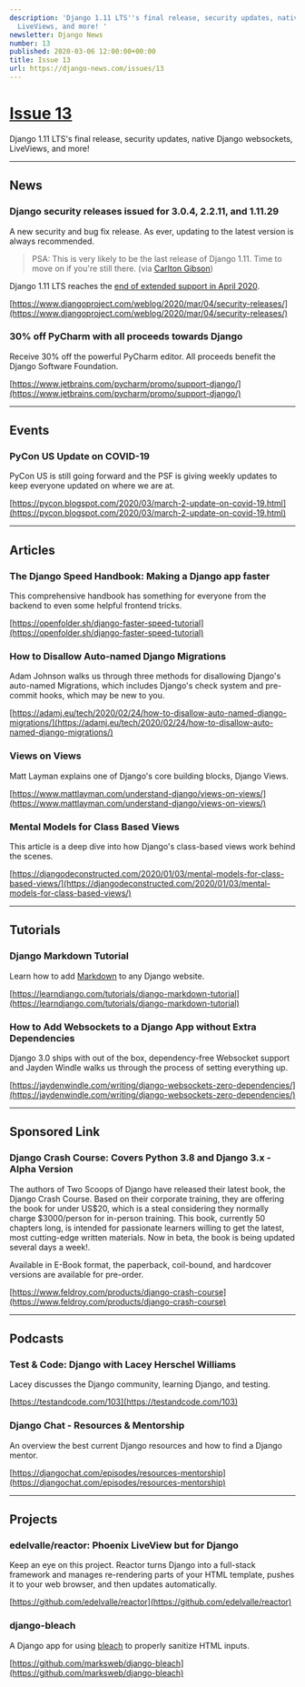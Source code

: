 ```yaml
---
description: 'Django 1.11 LTS''s final release, security updates, native Django websockets,
  LiveViews, and more! '
newsletter: Django News
number: 13
published: 2020-03-06 12:00:00+00:00
title: Issue 13
url: https://django-news.com/issues/13
---
```


# [Issue 13](https://django-news.com/issues/13)

Django 1.11 LTS&#x27;s final release, security updates, native Django websockets, LiveViews, and more! 

----

## News

### Django security releases issued for 3.0.4, 2.2.11, and 1.11.29

<p>A new security and bug fix release. As ever, updating to the latest version is always recommended.</p>

<blockquote><p>PSA: This is very likely to be the last release of Django 1.11. Time to move on if you're still there. (via <a href="https://cur.at/MvnekgG">Carlton Gibson</a>)</p></blockquote>

<p>Django 1.11 LTS reaches the <a href="https://cur.at/qOZDno">end of extended support in April 2020</a>.</p>

[https://www.djangoproject.com/weblog/2020/mar/04/security-releases/](https://www.djangoproject.com/weblog/2020/mar/04/security-releases/)

### 30% off PyCharm with all proceeds towards Django

<p>Receive 30% off the powerful PyCharm editor. All proceeds benefit the Django Software Foundation.</p>

[https://www.jetbrains.com/pycharm/promo/support-django/](https://www.jetbrains.com/pycharm/promo/support-django/)

----

## Events

### PyCon US Update on COVID-19

<p>PyCon US is still going forward and the PSF is giving weekly updates to keep everyone updated on where we are at.</p>

[https://pycon.blogspot.com/2020/03/march-2-update-on-covid-19.html](https://pycon.blogspot.com/2020/03/march-2-update-on-covid-19.html)

----

## Articles

### The Django Speed Handbook: Making a Django app faster

<p>This comprehensive handbook has something for everyone from the backend to even some helpful frontend tricks.</p>

[https://openfolder.sh/django-faster-speed-tutorial](https://openfolder.sh/django-faster-speed-tutorial)

### How to Disallow Auto-named Django Migrations

<p>Adam Johnson walks us through three methods for disallowing Django's auto-named Migrations, which includes Django's check system and pre-commit hooks, which may be new to you.</p>

[https://adamj.eu/tech/2020/02/24/how-to-disallow-auto-named-django-migrations/](https://adamj.eu/tech/2020/02/24/how-to-disallow-auto-named-django-migrations/)

### Views on Views

<p>Matt Layman explains one of Django's core building blocks, Django Views.</p>

[https://www.mattlayman.com/understand-django/views-on-views/](https://www.mattlayman.com/understand-django/views-on-views/)

### Mental Models for Class Based Views

<p>This article is a deep dive into how Django's class-based views work behind the scenes.</p>

[https://djangodeconstructed.com/2020/01/03/mental-models-for-class-based-views/](https://djangodeconstructed.com/2020/01/03/mental-models-for-class-based-views/)

----

## Tutorials

### Django Markdown Tutorial

<p>Learn how to add <a href="https://cur.at/t2Q7B7Q">Markdown</a> to any Django website.</p>

[https://learndjango.com/tutorials/django-markdown-tutorial](https://learndjango.com/tutorials/django-markdown-tutorial)

### How to Add Websockets to a Django App without Extra Dependencies

<p>Django 3.0 ships with out of the box, dependency-free Websocket support and Jayden Windle walks us through the process of setting everything up.</p>

[https://jaydenwindle.com/writing/django-websockets-zero-dependencies/](https://jaydenwindle.com/writing/django-websockets-zero-dependencies/)

----

## Sponsored Link

### Django Crash Course: Covers Python 3.8 and Django 3.x - Alpha Version

<p>The authors of Two Scoops of Django have released their latest book, the Django Crash Course.  Based on their corporate training, they are offering the book for under US$20, which is a steal considering they normally charge $3000/person for in-person training. This book, currently 50 chapters long, is intended for passionate learners willing to get the latest, most cutting-edge written materials. Now in beta, the book is being updated several days a week!.</p>

<p>Available in E-Book format, the paperback, coil-bound, and hardcover versions are available for pre-order.</p>

[https://www.feldroy.com/products/django-crash-course](https://www.feldroy.com/products/django-crash-course)

----

## Podcasts

### Test & Code: Django with Lacey Herschel Williams

<p>Lacey discusses the Django community, learning Django, and testing.</p>

[https://testandcode.com/103](https://testandcode.com/103)

### Django Chat - Resources & Mentorship

<p>An overview the best current Django resources and how to find a Django mentor.</p>

[https://djangochat.com/episodes/resources-mentorship](https://djangochat.com/episodes/resources-mentorship)

----

## Projects

### edelvalle/reactor: Phoenix LiveView but for Django

<p>Keep an eye on this project. Reactor turns Django into a full-stack framework and manages re-rendering parts of your HTML template, pushes it to your web browser, and then updates automatically.</p>

[https://github.com/edelvalle/reactor](https://github.com/edelvalle/reactor)

### django-bleach

<p>A Django app for using <a href="https://cur.at/5yYxH6b">bleach</a> to properly sanitize HTML inputs.</p>

[https://github.com/marksweb/django-bleach](https://github.com/marksweb/django-bleach)